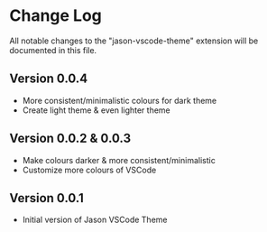 # Change Log

All notable changes to the "jason-vscode-theme" extension will be documented in this file.

## Version 0.0.4
- More consistent/minimalistic colours for dark theme
- Create light theme & even lighter theme

## Version 0.0.2 & 0.0.3
- Make colours darker & more consistent/minimalistic
- Customize more colours of VSCode

## Version 0.0.1
- Initial version of Jason VSCode Theme